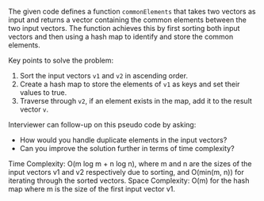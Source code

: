 The given code defines a function `commonElements` that takes two vectors as input and returns a vector containing the common elements between the two input vectors. The function achieves this by first sorting both input vectors and then using a hash map to identify and store the common elements.

Key points to solve the problem:
1. Sort the input vectors `v1` and `v2` in ascending order.
2. Create a hash map to store the elements of `v1` as keys and set their values to true.
3. Traverse through `v2`, if an element exists in the map, add it to the result vector `v`.

Interviewer can follow-up on this pseudo code by asking:
- How would you handle duplicate elements in the input vectors?
- Can you improve the solution further in terms of time complexity?

Time Complexity: O(m log m + n log n), where m and n are the sizes of the input vectors v1 and v2 respectively due to sorting, and O(min(m, n)) for iterating through the sorted vectors.
Space Complexity: O(m) for the hash map where m is the size of the first input vector v1.